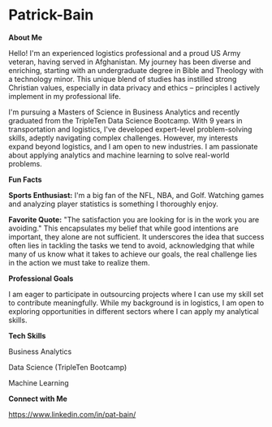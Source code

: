 # Patrick-Bain

**About Me**

  Hello! I'm an experienced logistics professional and a proud US Army veteran, having served in Afghanistan. My journey has been diverse and enriching, starting with an undergraduate degree in Bible and Theology with a technology minor. This unique blend of studies has instilled strong Christian values, especially in data privacy and ethics – principles I actively implement in my professional life.
  
  I'm pursuing a Masters of Science in Business Analytics and recently graduated from the TripleTen Data Science Bootcamp. With 9 years in transportation and logistics, I've developed expert-level problem-solving skills, adeptly navigating complex challenges. However, my interests expand beyond logistics, and I am open to new industries. I am passionate about applying analytics and machine learning to solve real-world problems.

**Fun Facts**
  
  **Sports Enthusiast:** I'm a big fan of the NFL, NBA, and Golf. Watching games and analyzing player statistics is something I thoroughly enjoy.
  
  **Favorite Quote:** "The satisfaction you are looking for is in the work you are avoiding." This encapsulates my belief that while good intentions are important, they alone are not sufficient. It underscores the idea that success often lies in tackling the tasks we tend to    avoid, acknowledging that while many of us know what it takes to achieve our goals, the real challenge lies in the action we must take to realize them.

**Professional Goals**
  
  I am eager to participate in outsourcing projects where I can use my skill set to contribute meaningfully. While my background is in logistics, I am open to exploring opportunities in different sectors where I can apply my analytical skills.

**Tech Skills**
  
  Business Analytics
 
  Data Science (TripleTen Bootcamp)
 
  Machine Learning

**Connect with Me**
 
 https://www.linkedin.com/in/pat-bain/
